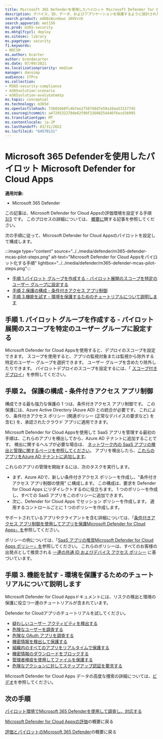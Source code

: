 ```yaml
---
title: Microsoft 365 Defenderを使用したパイロット Microsoft Defender for Cloud Apps
description: デバイス、ID、データ、およびアプリケーションを保護するように設計されたセキュリティ ソリューションをテストして体験するために、Microsoft 365 Defender試用版またはパイロット環境を設定します。
search.product: eADQiWindows 10XVcnh
search.appverid: met150
ms.prod: m365-security
ms.mktglfcycl: deploy
ms.sitesec: library
ms.pagetype: security
f1.keywords:
- NOCSH
ms.author: bcarter
author: brendacarter
ms.date: 07/09/2021
ms.localizationpriority: medium
manager: dansimp
audience: ITPro
ms.collection:
- M365-security-compliance
- m365solution-scenario
- m365solution-evalutatemtp
ms.topic: conceptual
ms.technology: m365d
ms.openlocfilehash: 73601660fc4b7ee2f58748d7e59a10aa53157745
ms.sourcegitcommit: a4729532278de62f80f2160825d446f6ecd36995
ms.translationtype: MT
ms.contentlocale: ja-JP
ms.lasthandoff: 03/31/2022
ms.locfileid: "64570131"
---
```

# <a name="pilot-microsoft-defender-for-cloud-apps-with-microsoft-365-defender"></a>Microsoft 365 Defenderを使用したパイロット Microsoft Defender for Cloud Apps


**適用対象:**
- Microsoft 365 Defender

この記事は、Microsoft Defender for Cloud Appsの評価環境を設定する手順 [3/3](eval-defender-mcas-overview.md) です。 このプロセスの詳細については、 [概要に](eval-defender-mcas-overview.md)関する記事を参照してください。

次の手順に従って、Microsoft Defender for Cloud Appsのパイロットを設定して構成します。


:::image type="content" source="../../media/defender/m365-defender-mcas-pilot-steps.png" alt-text="Microsoft Defender for Cloud Appsをパイロット化する手順" lightbox="../../media/defender/m365-defender-mcas-pilot-steps.png":::
- [手順 1.パイロット グループを作成する - パイロット展開のスコープを特定のユーザー グループに設定する](#step-1-create-the-pilot-groupscope-your-pilot-deployment-to-certain-user-groups)
- [手順 2.保護の構成 - 条件付きアクセス アプリ制御](#step-2-configure-protectionconditional-access-app-control)
- [手順 3.機能を試す - 環境を保護するためのチュートリアルについて説明します](#step-3-try-out-capabilitieswalk-through-tutorials-for-protecting-your-environment) 

## <a name="step-1-create-the-pilot-groupscope-your-pilot-deployment-to-certain-user-groups"></a>手順 1. パイロット グループを作成する - パイロット展開のスコープを特定のユーザー グループに設定する

Microsoft Defender for Cloud Appsを使用すると、デプロイのスコープを設定できます。 スコープを使用すると、アプリの監視対象または監視から除外する特定のユーザー グループを選択できます。 ユーザー グループを含めたり除外したりできます。 パイロットデプロイのスコープを設定するには、「 [スコープ付きデプロイ](/cloud-app-security/scoped-deployment)」を参照してください。


## <a name="step-2-configure-protectionconditional-access-app-control"></a>手順 2。 保護の構成 - 条件付きアクセス アプリ制御

構成できる最も強力な保護の 1 つは、条件付きアクセス アプリ制御です。 この保護には、Azure Active Directory (Azure AD) との統合が必要です。 これにより、条件付きアクセス ポリシー (関連ポリシー (正常なデバイスの要求など) を含む) を、承認されたクラウド アプリに適用できます。 

Microsoft Defender for Cloud Appsを使用して SaaS アプリを管理する最初の手順は、これらのアプリを検出してから、Azure AD テナントに追加することです。 検出に関するヘルプが必要な場合は、 [ネットワーク内の SaaS アプリの検出と管理に関するページを参照してください](/cloud-app-security/tutorial-shadow-it)。 アプリを検出したら、[これらのアプリをAzure AD テナントに追加します](/azure/active-directory/manage-apps/add-application-portal)。

これらのアプリの管理を開始するには、次のタスクを実行します。

- まず、Azure ADで、新しい条件付きアクセス ポリシーを作成し、"条件付きアクセス アプリ制御の使用" に構成します。 この構成は、要求を Defender for Cloud Apps にリダイレクトするのに役立ちます。 1 つのポリシーを作成し、すべての SaaS アプリをこのポリシーに追加できます。
- 次に、Defender for Cloud Apps でセッション ポリシーを作成します。 適用するコントロールごとに 1 つのポリシーを作成します。

サポートされているアプリやクライアントを含む詳細については、「[条件付きアクセス アプリ制御を使用してアプリを保護Microsoft Defender for Cloud Apps」を](/cloud-app-security/proxy-intro-aad)参照してください。 

ポリシーの例については、「[SaaS アプリの推奨Microsoft Defender for Cloud Apps ポリシー」を](../office-365-security/mcas-saas-access-policies.md)参照してください。 これらのポリシーは、すべてのお客様の出発点として推奨される [一連の共通 ID およびデバイス アクセス ポリシー](../office-365-security/microsoft-365-policies-configurations.md) に基づいています。 

## <a name="step-3-try-out-capabilitieswalk-through-tutorials-for-protecting-your-environment"></a>手順 3. 機能を試す - 環境を保護するためのチュートリアルについて説明します 

Microsoft Defender for Cloud Appsドキュメントには、リスクの検出と環境の保護に役立つ一連のチュートリアルが含まれています。 

Defender for Cloudアプリのチュートリアルを試してください。

- [疑わしいユーザー アクティビティを検出する](/cloud-app-security/tutorial-suspicious-activity)
- [危険なユーザーを調査する](/cloud-app-security/tutorial-ueba)
- [危険な OAuth アプリを調査する](/cloud-app-security/investigate-risky-oauth)
- [機密情報を検出して保護する](/cloud-app-security/tutorial-dlp)
- [組織内のすべてのアプリをリアルタイムで保護する](/cloud-app-security/tutorial-proxy)
- [機密情報のダウンロードをブロックする](/cloud-app-security/use-case-proxy-block-session-aad)
- [管理者検疫を使用してファイルを保護する](/cloud-app-security/use-case-admin-quarantine)
- [危険なアクションに対してステップアップ認証を要求する](/cloud-app-security/tutorial-step-up-authentication)

Microsoft Defender for Cloud Apps データの高度な捜索の詳細については、[ビデオ](https://www.microsoft.com/en-us/videoplayer/embed/RWFISa)を参照してください。

## <a name="next-steps"></a>次の手順

[パイロット環境でMicrosoft 365 Defenderを使用して調査し、対応する](eval-defender-investigate-respond.md)

[Microsoft Defender for Cloud Appsの評価](eval-defender-mcas-overview.md)の概要に戻る

[評価とパイロットのMicrosoft 365 Defender](eval-overview.md)の概要に戻る
